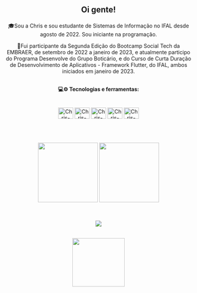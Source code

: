 ## <p align="center">Oi gente!</p>
<p align="center">🎓Sou a Chris e sou estudante de Sistemas de Informação no IFAL desde agosto de 2022. Sou iniciante na programação.</p>
<p align="center">🚀Fui participante da Segunda Edição do Bootcamp Social Tech da EMBRAER, de setembro de 2022 a janeiro de 2023, e atualmente participo do Programa Desenvolve do Grupo Boticário, e do Curso de Curta Duração de Desenvolvimento de Aplicativos - Framework Flutter, do IFAL, ambos iniciados em janeiro de 2023.</p>


##
<div style="display: inline_block;" align="center">
<h4><p align="center">💻⚙ Tecnologias e ferramentas:</p></h4><br>
  <img align="center" height="30" width="40" alt="Chris-PY" src="https://cdn.jsdelivr.net/gh/devicons/devicon/icons/python/python-original.svg">
  <img align="center" height="30" width="40" alt="Chris-JavaScript" src="https://cdn.jsdelivr.net/gh/devicons/devicon/icons/javascript/javascript-original.svg">   
  <img align="center" height="30" width="40" alt="Chris-Html5" src="https://cdn.jsdelivr.net/gh/devicons/devicon/icons/html5/html5-original.svg">
  <img align="center" height="30" width="40" alt="Chris-CSS3" src="https://cdn.jsdelivr.net/gh/devicons/devicon/icons/css3/css3-original.svg">
  <img align="center" height="30" width="40" alt="Chris-Flutter" src="https://cdn.jsdelivr.net/gh/devicons/devicon/icons/flutter/flutter-original.svg">
</div><br>

##

<div align="center"><br>
  <img height=160em src=https://github-readme-stats.vercel.app/api?username=chrixtianny&show_icons=true&theme=outrun>
  <img height=160em src=https://github-readme-stats.vercel.app/api/top-langs/?username=chrixtianny&theme=outrun>
</div>

##

<br>
<div align="center">
<a href="https://www.linkedin.com/in/christianny-silva-dos-santos-76910969/"><img src="https://img.shields.io/badge/LinkedIn-0077B5?style=for-the-badge&logo=linkedin&logoColor=white">
<br>
</div>
<br>
<p align="center"><img  height=130 width=140 src="https://cdn.discordapp.com/attachments/835323095451303936/1069859193764446209/giphy.gif"></p>
